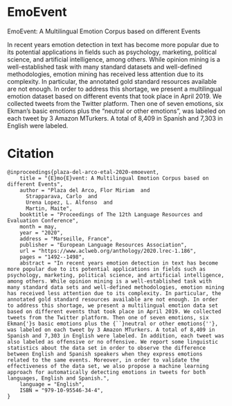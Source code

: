 # EmoEvent
EmoEvent: A Multilingual Emotion Corpus based on different Events

In recent years emotion detection in text has become more popular due to its potential applications in fields such as psychology,
marketing, political science, and artificial intelligence, among others. While opinion mining is a well-established task with many
standard datasets and well-defined methodologies, emotion mining has received less attention due to its complexity. In particular,
the annotated gold standard resources available are not enough. In order to address this shortage, we present a multilingual emotion
dataset based on different events that took place in April 2019. We collected tweets from the Twitter platform. Then one of seven
emotions, six Ekman’s basic emotions plus the “neutral or other emotions”, was labeled on each tweet by 3 Amazon MTurkers. A total
of 8,409 in Spanish and 7,303 in English were labeled.

# Citation
```
@inproceedings{plaza-del-arco-etal-2020-emoevent,
    title = "{E}mo{E}vent: A Multilingual Emotion Corpus based on different Events",
    author = "Plaza del Arco, Flor Miriam  and
      Strapparava, Carlo  and
      Urena Lopez, L. Alfonso  and
      Martin, Maite",
    booktitle = "Proceedings of The 12th Language Resources and Evaluation Conference",
    month = may,
    year = "2020",
    address = "Marseille, France",
    publisher = "European Language Resources Association",
    url = "https://www.aclweb.org/anthology/2020.lrec-1.186",
    pages = "1492--1498",
    abstract = "In recent years emotion detection in text has become more popular due to its potential applications in fields such as psychology, marketing, political science, and artificial intelligence, among others. While opinion mining is a well-established task with many standard data sets and well-defined methodologies, emotion mining has received less attention due to its complexity. In particular, the annotated gold standard resources available are not enough. In order to address this shortage, we present a multilingual emotion data set based on different events that took place in April 2019. We collected tweets from the Twitter platform. Then one of seven emotions, six Ekman{'}s basic emotions plus the {``}neutral or other emotions{''}, was labeled on each tweet by 3 Amazon MTurkers. A total of 8,409 in Spanish and 7,303 in English were labeled. In addition, each tweet was also labeled as offensive or no offensive. We report some linguistic statistics about the data set in order to observe the difference between English and Spanish speakers when they express emotions related to the same events. Moreover, in order to validate the effectiveness of the data set, we also propose a machine learning approach for automatically detecting emotions in tweets for both languages, English and Spanish.",
    language = "English",
    ISBN = "979-10-95546-34-4",
}
```
